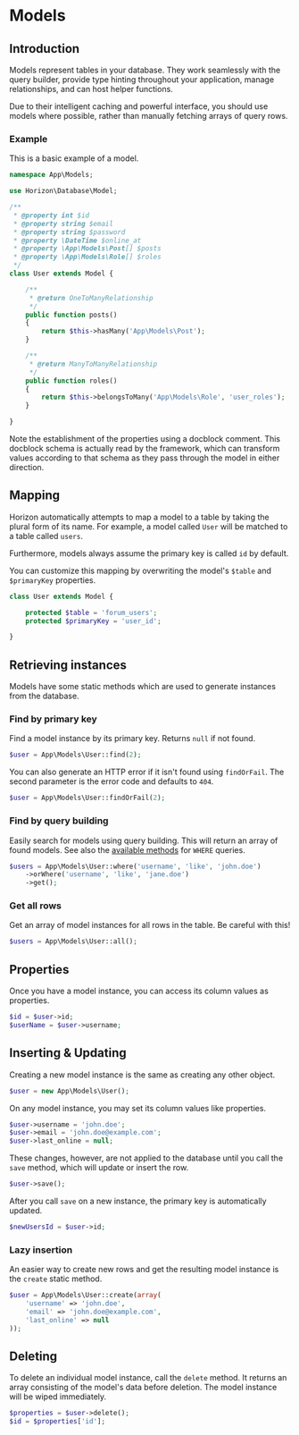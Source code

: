 # Models

## Introduction

Models represent tables in your database. They work seamlessly with the query builder, provide type hinting throughout
your application, manage relationships, and can host helper functions.

Due to their intelligent caching and powerful interface, you should use models where possible, rather than
manually fetching arrays of query rows.

### Example

This is a basic example of a model.

```php
namespace App\Models;

use Horizon\Database\Model;

/**
 * @property int $id
 * @property string $email
 * @property string $password
 * @property \DateTime $online_at
 * @property \App\Models\Post[] $posts
 * @property \App\Models\Role[] $roles
 */
class User extends Model {

    /**
     * @return OneToManyRelationship
     */
    public function posts()
    {
        return $this->hasMany('App\Models\Post');
    }

    /**
     * @return ManyToManyRelationship
     */
    public function roles()
    {
        return $this->belongsToMany('App\Models\Role', 'user_roles');
    }

}
```

Note the establishment of the properties using a docblock comment. This docblock schema is actually read by the
framework, which can transform values according to that schema as they pass through the model in either direction.

## Mapping

Horizon automatically attempts to map a model to a table by taking the plural form of its name. For example, a model
called `User` will be matched to a table called `users`.

Furthermore, models always assume the primary key is called `id` by default.

You can customize this mapping by overwriting the model's `$table` and `$primaryKey` properties.

```php
class User extends Model {

    protected $table = 'forum_users';
    protected $primaryKey = 'user_id';

}
```

## Retrieving instances

Models have some static methods which are used to generate instances from the database.

### Find by primary key

Find a model instance by its primary key. Returns `null` if not found.

```php
$user = App\Models\User::find(2);
```

You can also generate an HTTP error if it isn't found using `findOrFail`. The second parameter is the error code and
defaults to `404`.

```php
$user = App\Models\User::findOrFail(2);
```

### Find by query building

Easily search for models using query building. This will return an array of found models. See also the
[available methods](../database/query-builder.md#select) for `WHERE` queries.

```php
$users = App\Models\User::where('username', 'like', 'john.doe')
    ->orWhere('username', 'like', 'jane.doe')
    ->get();
```

### Get all rows

Get an array of model instances for all rows in the table. Be careful with this!

```php
$users = App\Models\User::all();
```

## Properties

Once you have a model instance, you can access its column values as properties.

```php
$id = $user->id;
$userName = $user->username;
```

## Inserting & Updating

Creating a new model instance is the same as creating any other object.

```php
$user = new App\Models\User();
```

On any model instance, you may set its column values like properties.

```php
$user->username = 'john.doe';
$user->email = 'john.doe@example.com';
$user->last_online = null;
```

These changes, however, are not applied to the database until you call the `save` method, which will update or insert
the row.

```php
$user->save();
```

After you call `save` on a new instance, the primary key is automatically updated.

```php
$newUsersId = $user->id;
```

### Lazy insertion

An easier way to create new rows and get the resulting model instance is the `create` static method.

```php
$user = App\Models\User::create(array(
    'username' => 'john.doe',
    'email' => 'john.doe@example.com',
    'last_online' => null
));
```

## Deleting

To delete an individual model instance, call the `delete` method. It returns an array consisting of the model's data
before deletion. The model instance will be wiped immediately.

```php
$properties = $user->delete();
$id = $properties['id'];
```
